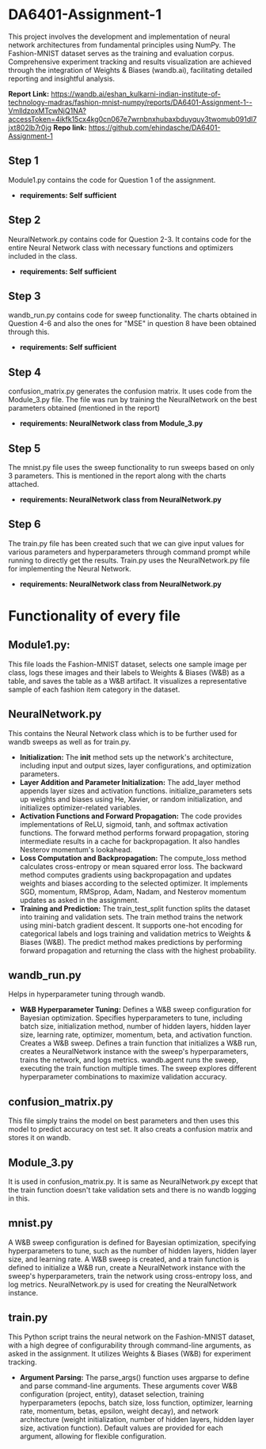# DA6401-Assignment-1
This project involves the development and implementation of neural network architectures from fundamental principles using NumPy. The Fashion-MNIST dataset serves as the training and evaluation corpus. Comprehensive experiment tracking and results visualization are achieved through the integration of Weights & Biases (wandb.ai), facilitating detailed reporting and insightful analysis.

**Report Link:** https://wandb.ai/eshan_kulkarni-indian-institute-of-technology-madras/fashion-mnist-numpy/reports/DA6401-Assignment-1--VmlldzoxMTcwNjQ1NA?accessToken=4ikfk15cx4kg0cn067e7wrnbnxhubaxbduyquy3twomub091dl7jxt802lb7r0jg
**Repo link:** https://github.com/ehindasche/DA6401-Assignment-1

## Step 1
Module1.py contains the code for Question 1 of the assignment.
- **requirements: Self sufficient**

## Step 2
NeuralNetwork.py contains code for Question 2-3. It contains code for the entire Neural Network class with necessary functions and optimizers included in the class.
- **requirements: Self sufficient**

## Step 3
wandb_run.py contains code for sweep functionality. The charts obtained in Question 4-6 and also the ones for "MSE" in question 8 have been obtained through this.
- **requirements: Self sufficient**

## Step 4
confusion_matrix.py generates the confusion matrix. It uses code from the Module_3.py file.
The file was run by training the NeuralNetwork on the best parameters obtained (mentioned in the report)
- **requirements: NeuralNetwork class from Module_3.py**

## Step 5
The mnist.py file uses the sweep functionality to run sweeps based on only 3 parameters. This is mentioned in the report along with the charts attached. 
- **requirements: NeuralNetwork class from NeuralNetwork.py**

## Step 6
The train.py file has been created such that we can give input values for various parameters and hyperparameters through command prompt while running to directly get the results. Train.py uses the NeuralNetwork.py file for implementing the Neural Network.
- **requirements: NeuralNetwork class from NeuralNetwork.py**

# Functionality of every file

## Module1.py:
This file loads the Fashion-MNIST dataset, selects one sample image per class, logs these images and their labels to Weights & Biases (W&B) as a table, and saves the table as a W&B artifact. It visualizes a representative sample of each fashion item category in the dataset.

## NeuralNetwork.py
This contains the Neural Network class which is to be further used for wandb sweeps as well as for train.py. 
- **Initialization:** The __init__ method sets up the network's architecture, including input and output sizes, layer configurations, and optimization parameters.
- **Layer Addition and Parameter Initialization:** The add_layer method appends layer sizes and activation functions. initialize_parameters sets up weights and biases using He, Xavier, or random initialization, and initializes optimizer-related variables.
- **Activation Functions and Forward Propagation:** The code provides implementations of ReLU, sigmoid, tanh, and softmax activation functions. The forward method performs forward propagation, storing intermediate results in a cache for backpropagation. It also handles Nesterov momentum's lookahead.
- **Loss Computation and Backpropagation:** The compute_loss method calculates cross-entropy or mean squared error loss. The backward method computes gradients using backpropagation and updates weights and biases according to the selected optimizer. It implements SGD, momentum, RMSprop, Adam, Nadam, and Nesterov momentum updates as asked in the assignment.
- **Training and Prediction:** The train_test_split function splits the dataset into training and validation sets. The train method trains the network using mini-batch gradient descent. It supports one-hot encoding for categorical labels and logs training and validation metrics to Weights & Biases (W&B). The predict method makes predictions by performing forward propagation and returning the class with the highest probability.

## wandb_run.py
Helps in hyperparameter tuning through wandb.
- **W&B Hyperparameter Tuning:** Defines a W&B sweep configuration for Bayesian optimization. Specifies hyperparameters to tune, including batch size, initialization method, number of hidden layers, hidden layer size, learning rate, optimizer, momentum, beta, and activation function. Creates a W&B sweep. Defines a train function that initializes a W&B run, creates a NeuralNetwork instance with the sweep's hyperparameters, trains the network, and logs metrics. wandb.agent runs the sweep, executing the train function multiple times. The sweep explores different hyperparameter combinations to maximize validation accuracy.

## confusion_matrix.py
This file simply trains the model on best parameters and then uses this model to predict accuracy on test set. It also creats a confusion matrix and stores it on wandb.

## Module_3.py
It is used in confusion_matrix.py. It is same as NeuralNetwork.py except that the train function doesn't take validation sets and there is no wandb logging in this.

## mnist.py
A W&B sweep configuration is defined for Bayesian optimization, specifying hyperparameters to tune, such as the number of hidden layers, hidden layer size, and learning rate. A W&B sweep is created, and a train function is defined to initialize a W&B run, create a NeuralNetwork instance with the sweep's hyperparameters, train the network using cross-entropy loss, and log metrics. NeuralNetwork.py is used for creating the NeuralNetwork instance.

## train.py
This Python script trains the neural network on the Fashion-MNIST dataset, with a high degree of configurability through command-line arguments, as asked in the assignment. It utilizes Weights & Biases (W&B) for experiment tracking.

- **Argument Parsing:** The parse_args() function uses argparse to define and parse command-line arguments. These arguments cover W&B configuration (project, entity), dataset selection, training hyperparameters (epochs, batch size, loss function, optimizer, learning rate, momentum, betas, epsilon, weight decay), and network architecture (weight initialization, number of hidden layers, hidden layer size, activation function). Default values are provided for each argument, allowing for flexible configuration.
